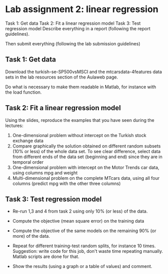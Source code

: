 # Lab assignment 2: linear regression
Task 1: Get data
Task 2: Fit a linear regression model
Task 3: Test regression model
Describe everything in a report  (following the report guidelines).

Then submit everything (following the lab submission guidelines)

## Task 1: Get data
Download the turkish-se-SP500vsMSCI and the mtcarsdata-4features data sets in the lab resources section of the Aulaweb page.

Do what is necessary to make them readable in Matlab, for instance with the load function.

## Task 2: Fit a linear regression model
Using the slides, reproduce the examples that you have seen during the lectures:

1) One-dimensional problem without intercept on the Turkish stock exchange data
2) Compare graphically the solution obtained on different random subsets (10% or less) of the whole data set. To see  clear difference, select data from different ends of the data set (beginning and end) since they are in temporal order
3) One-dimensional problem with intercept on the Motor Trends car data, using columns mpg and weight
4) Multi-dimensional problem on the complete MTcars data, using all four columns (predict mpg with the other three columns)

## Task 3: Test regression model
- Re-run 1,3 and 4 from task 2 using only 10% (or less) of the data.

- Compute the objective (mean square error) on the training data

- Compute the objective of the same models on the remaining 90% (or more) of the data.

- Repeat for different training-test random splits, for instance 10 times. Suggestion: write code for this job, don't waste time repeating manually. Matlab scripts are done for that.

- Show the results (using a graph or a table of values) and comment.